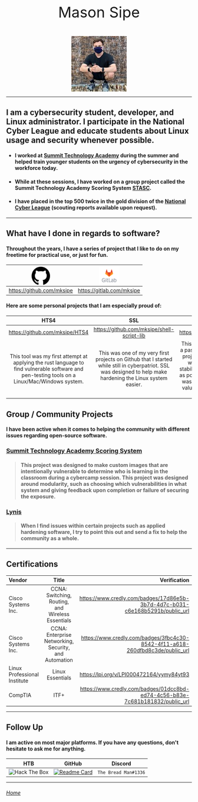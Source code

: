 <p style="text-align: center; font-size: 40px;"> Mason Sipe</p>

<center><img align="center" width="150" height="150" src="https://raw.githubusercontent.com/mksipe/mksipe/gh-pages/_layouts/assets/me.jpg"></center>


___

## I am a cybersecurity student, developer, and Linux administrator.  I participate in the National Cyber League and educate students about Linux usage and security whenever possible.

 * #### I worked at [Summit Technology Academy](https://sta.lsr7.org/) during the summer and helped train younger students on the urgency of cybersecurity in the workforce today.
 * #### While at these sessions, I have worked on a group project called the Summit Technology Academy Scoring System [STASC](https://gitlab.com/summit-technology-academy/stasc).
* #### I have placed in the top 500 twice in the gold division of the [National Cyber League](nationalcyberleague.org) (scouting reports available upon request).

___

## What have I done in regards to software?

#### Throughout the years, I have a series of project that I like to do on my freetime for practical use, or just for fun.

| <img align="center" width="50" height="50" src="https://raw.githubusercontent.com/mksipe/mksipe/gh-pages/_layouts/assets/github.png">|<img align="center" width="55" height="50" src="https://raw.githubusercontent.com/mksipe/mksipe/gh-pages/_layouts/assets/gitlab.png">|
|-|-|
| <https://github.com/mksipe> | <https://gitlab.com/mksipe> |

#### Here are some personal projects that I am especially proud of:

|HTS4|SSL|DBCrack|Caecrack|
|:-:|:-:|:-:|:-:|
|<https://github.com/mksipe/HTS4>|<https://github.com/mksipe/shell-script-lib>|<https://github.com/mksipe/dbcrack>|<https://github.com/caecrack>|
|This tool was my first attempt at applying the rust language to find vulnerable software and pen-testing tools on a Linux/Mac/Windows system. | This was one of my very first projects on Github that I started while still in cyberpatriot. SSL was designed to help make hardening the Linux system easier. | This was my first attempt to make a password cracker in python. The project switched it to rust to help with resource efficiency and stability to make processing as fast as possible. The fundamental issue was using SQLite, and I learned a valuable lesson when choosing a database.| Caecrack was a shot as making an automatic Ceasar cipher cracker to make a mass toolkit in the National Cyber League to make the cryptography section easier.|   

## Group / Community Projects

#### I have been active when it comes to helping the community with different issues regarding open-source software. 

### [Summit Technology Academy Scoring System](https://gitlab.com/summit-technology-academy/stasc)

> #### This project was designed to make custom images that are intentionally vulnerable to determine who is learning in the classroom during a cybercamp session. This project was designed around modularity, such as choosing which vulnerabilities in what system and giving feedback upon completion or failure of securing the exposure.

### [Lynis](https://github.com/CISOfy/lynis)
> #### When I find issues within certain projects such as applied hardening software, I try to point this out and send a fix to help the community as a whole.

___

## Certifications

|Vendor|Title|Verification|
|:-|:-:|-:|
|Cisco Systems Inc. | CCNA: Switching, Routing, and Wireless Essentials | <https://www.credly.com/badges/17d86e5b-3b7d-4d7c-b031-c6e168b5291b/public_url> |
|Cisco Systems Inc. | CCNA: Enterprise Networking, Security, and Automation| <https://www.credly.com/badges/3fbc4c30-8542-4f11-a618-260dfbd8c3de/public_url>
|Linux Professional Institute| Linux Essentials|<https://lpi.org/v/LPI000472164/yymy84yt93> |
|CompTIA| ITF+|<https://www.credly.com/badges/01dcc8bd-ed74-4c56-b83e-7c681b181832/public_url>|

___

## Follow Up

#### I am active on most major platforms. If you have any questions, don't hesitate to ask me for anything.

|HTB|GitHub|Discord|
|-|-|-|
 |<img src="http://www.hackthebox.eu/badge/image/216835" alt="Hack The Box"> | [![Readme Card](https://github-readme-stats.vercel.app/api/pin/?username=mksipe&repo=mksipe)](https://github.com/mksipe/mksipe)| `The Bread Man#1336`|

---

###### [Home](https://github.com/mksipe/Home)